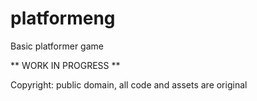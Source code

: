 # platformeng
Basic platformer game

\*\* WORK IN PROGRESS \*\*

Copyright: public domain, all code and assets are original
